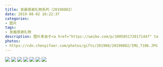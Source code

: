 ```yaml
---
title: 发酱感谢礼物系列（20190802）
date: 2019-08-02 16:22:37
categories:
- 图片
tags:
- 发酱感谢礼物
description: 图片来自于<a href="https://weibo.com/p/1005051720171447" target="_blank">quanmmmmm</a><br/>​​​​​​​​​“哪位小朋友（zhongnianren）的辐射4 周边，好精致，快来认领～说起来这个辐射4我还没玩过咧，你们觉得这游戏怎么样，值得一玩吗，难不难呀。🤔🤔” ​​​ ​​​ ​​​ ​ ​​​ ​​​​​​ ​
photos: 
- https://cdn.chenyifaer.com/photos/gifts/201908/20190802/IMG_7106.JPG
---
```


![](https://cdn.chenyifaer.com/photos/gifts/201908/20190802/IMG_7107.JPG)
![](https://cdn.chenyifaer.com/photos/gifts/201908/20190802/IMG_7108.JPG)
![](https://cdn.chenyifaer.com/photos/gifts/201908/20190802/IMG_7109.JPG)
![](https://cdn.chenyifaer.com/photos/gifts/201908/20190802/IMG_7110.JPG)
![](https://cdn.chenyifaer.com/photos/gifts/201908/20190802/IMG_7111.JPG)
![](https://cdn.chenyifaer.com/photos/gifts/201908/20190802/IMG_7112.JPG)
![](https://cdn.chenyifaer.com/photos/gifts/201908/20190802/IMG_7113.JPG)
